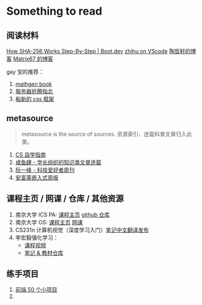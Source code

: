 # Something to read

## 阅读材料

[How SHA-256 Works Step-By-Step | Boot.dev](https://blog.boot.dev/cryptography/how-sha-2-works-step-by-step-sha-256/)
[zhihu on VScode](https://zhuanlan.zhihu.com/p/106057556)
[陶哲轩的博客](https://terrytao.wordpress.com/)
[Matrix67 的博客](http://www.matrix67.com/blog/)

gay 宝的推荐：

1. [mathgen book](https://thatsmathematics.com/blog/mathgen-books/)
2. [服务器折腾指北](https://blog.laoda.de/archives/posts)
3. [船新的 css 框架](https://github.com/tailwindlabs/tailwindcss)

## metasource

> metasource is the source of sources. 资源索引、连载科普文章归入此类。

1. [CS 自学指南](https://csdiy.wiki/)
2. [咸鱼肆 - 学长组织的知识类文章连载](https://www.yuque.com/xianyuxuan/saltfish_shop/)
3. [阮一峰 - 科技爱好者周刊](https://github.com/ruanyf/weekly)
4. [安富莱嵌入式周报](https://www.armbbs.cn/forum.php?mod=forumdisplay&fid=12&filter=typeid&typeid=104)


## 课程主页 / 网课 / 仓库 / 其他资源

1. 南京大学 ICS PA: [课程主页](https://nju-projectn.github.io/ics-pa-gitbook/ics2022/) [github 仓库](https://github.com/NJU-ProjectN/ics-pa-gitbook)
2. 南京大学 OS: [课程主页](http://jyywiki.cn/OS/2022/) [网课](https://space.bilibili.com/202224425/channel/collectiondetail?sid=192498&ctype=0)
3. CS231n 计算机视觉（深度学习入门）[笔记中文翻译发布](https://zhuanlan.zhihu.com/p/21930884)
4. 李宏毅强化学习：
    - [课程视频](https://www.bilibili.com/video/BV1MW411w79n/?vd_source=fc5d7f6ebecaa54cb57d884a9e457b94)
    - [笔记 & 教材仓库](https://github.com/datawhalechina/easy-rl)

## 练手项目

1. [前端 50 个小项目](https://github.com/bradtraversy/50projects50days)
2. 